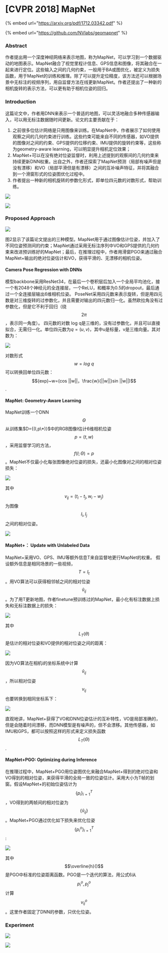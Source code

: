 # \[CVPR 2018] MapNet

{% embed url="https://arxiv.org/pdf/1712.03342.pdf" %}

{% embed url="https://github.com/NVlabs/geomapnet" %}

### Abstract

作者提出用一个深度神经网络来表示地图，称为MapNet，可以学习到一个数据驱动的地图表示。MapNet融合了视觉里程计信息、GPS信息和图像，将其融合在一起来进行定位。这些输入之间的几何约束，一般用于BA或图优化，被定义为损失函数，用于MapNet的训练和推理。除了可以提升定位精度，该方法还可以根据场景中无标注的视频序列，用自监督方法在线更新MapNet。作者还提出了一种新的相机旋转的表示方法，可以更有助于相机位姿的回归。

### Introduction

这篇论文中，作者用DNN来表示一个普适的地图，可以灵活地融合多种传感器输入，可以用无标注数据随时间更新。论文的主要贡献在于：

1. 之前很多位估计网络是只用图像来训练。在MapNet中，作者展示了如何使用观察之间的几何约束进行训练。这些约束可能来自不同的传感器，如VO提供的图像对之间的约束、GPS提供的位移约束、IMU提供的旋转约束等，这些称为geometry-aware learning，可以明显提升相机定位效果；
2. MapNet+可以在没有绝对位姿监督时，利用上述提到的观察间的几何约束来持续更新DNN权重。出自之外，作者还探索了MapNet预测（局部有噪声但是没有漂移）和VO（局部平滑但是有漂移）之间的互补噪声特征，并将其融合到一个滑窗形式的位姿图优化过程中。
3. 作者提出一种新的相机旋转的参数化形式，即单位四元数的对数形式，帮助训练。

![](../../../.gitbook/assets/1622601884196.png)

![](../../../.gitbook/assets/1622602119975.png)

### Proposed Approach

![](../../../.gitbook/assets/1622602161224.png)

图2显示了该篇论文提出的三种模型。MapNet用于通过图像估计位姿，并加入了不同位姿预测间的约束；MapNet通过采用无标注序列中VO和GPS提供的几何约束来改进预训练好的MapNet；最后，在推理过程中，作者用滑窗PGO来通过融合MapNet+输出的绝对位姿估计和VO，获得平滑的、无漂移的相机位姿。

#### Camera Pose Regression with DNNs

模型backbone采用ResNet34，在最后一个卷积层后加入一个全局平均池化，接一个有2048个神经元的全连接层，一个ReLU，和概率为0.5的dropout，最后通过一个全连接层输出6维相机位姿。 PoseNet采用四元数来表示旋转，但是用四元数是对三维旋转的过参数化，并且需要对输出的四元数归一化。虽然欧拉角没有过参数化，但是它不利于回归（绕$$2\pi$$，表示同一角度）。 四元数的对数 log q是三维的，没有过参数化，并且可以直接拟合，无需归一化。单位四元数为$q=(u,v)$，其中u是标量，v是三维向量。其对数为：&#x20;

![](../../../.gitbook/assets/1622602960518.png)

对数形式$$w=log~q$$可以转换回单位四元数：$${exp}~w=(cos ||w||，\frac{w}{||w||}sin ||w||)$$.

#### MapNet: Geometry-Aware Learning

MapNet训练一个DNN $$\Theta$$从训练集$D={(I,p\*)}$中的RGB图像I估计6维相机位姿$$p=(t,w)$$，采用监督学习的方法，$$f(I;\Theta)=p$$。MapNet不仅最小化每张图像绝对位姿的损失，还最小化图像对之间的相对位姿损失：&#x20;

![](../../../.gitbook/assets/1622604336456.png)

其中$$v_{ij}=(t_i-t_j,w_i-w_j)$$为图像$$I_i,I_j$$之间的相对位姿。&#x20;

![](../../../.gitbook/assets/1622604400880.png)

#### MapNet+： Update with Unlabeled Data

MapNet+采用VO、GPS、IMU等额外信息T来自监督地更行MapNet的权重。 假设额外信息是相同场景的一些视频，$$T={I_t}$$。用VO算法可以获得相邻帧之间的相对位姿$$\hat{v}_{ij}$$。为了用T更新地图，作者finetune预训练过的MapNet，最小化有标注数据上损失和无标注数据上的损失：&#x20;

![](../../../.gitbook/assets/1622604859190.png)

其中$$L_T(\theta)$$是估计的相对位姿和VO提供的相对位姿之间的距离：&#x20;

![](../../../.gitbook/assets/1622604919663.png)

因为VO算法在相机i的坐标系统中计算$$\hat{v}_{ij}$$，所以相对位姿$$v_{ij}$$也要转换到相同坐标系下：&#x20;

![](../../../.gitbook/assets/1622605007482.png)

直观地讲，MapNet+获得了VO和DNN位姿估计的互补特性，VO是局部准确的，但是会随着时间漂移，而DNN模型是有噪声的，但不会漂移。其他传感器，如IMU和GPS，都可以按照这样的形式来定义损失函数$$L_T(\Theta)$$.

#### MapNet+PGO: Optimizing during Inference

在推理过程中，MapNet+PGO用位姿图优化来融合MapNet+得到的绝对位姿和VO得到的相对位姿，来获得平滑的全局一致的位姿估计。采用大小为T帧的划窗。假设MapNet+的初始位姿估计为$${\{p_i\}}^T_{i=1}$$，VO得到的两帧间的相对位姿为$$\{\hat{v}_{ij}\}$$。MapNet+PGO通过优化如下损失来优化位姿$${\{p^o_i\}}^T_{i=1}$$:&#x20;

![](../../../.gitbook/assets/1622606149613.png)

其中$$\overline{h}()$$是PGO中标准的位姿距离函数。PGO是一个迭代的算法，用公式6从$$p^o_i,p^o_j$$计算$$v^o_{ij}$$。这里作者固定了DNN的参数，只优化位姿。

### Experiment

![](../../../.gitbook/assets/1622606481859.png)

![](../../../.gitbook/assets/1622606519826.png)

